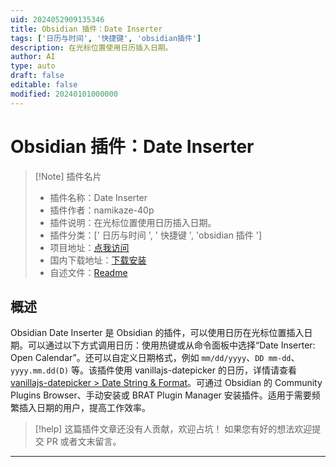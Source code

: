 ```yaml
---
uid: 2024052909135346
title: Obsidian 插件：Date Inserter
tags: ['日历与时间', '快捷键', 'obsidian插件']
description: 在光标位置使用日历插入日期。
author: AI
type: auto
draft: false
editable: false
modified: 20240101000000
---
```


# Obsidian 插件：Date Inserter

> [!Note] 插件名片
> - 插件名称：Date Inserter
> - 插件作者：namikaze-40p
> - 插件说明：在光标位置使用日历插入日期。
> - 插件分类：[' 日历与时间 ', ' 快捷键 ', 'obsidian 插件 ']
> - 项目地址：[点我访问](https://github.com/namikaze-40p/obsidian-date-inserter)
> - 国内下载地址：[下载安装](https://pkmer.cn/products/plugin/pluginMarket/?date-inserter)
> - 自述文件：[Readme](https://ghproxy.net/https://raw.githubusercontent.com/namikaze-40p/obsidian-date-inserter/main/README.md)

## 概述

Obsidian Date Inserter 是 Obsidian 的插件，可以使用日历在光标位置插入日期。可以通过以下方式调用日历：使用热键或从命令面板中选择“Date Inserter: Open Calendar”。还可以自定义日期格式，例如 `mm/dd/yyyy`、`DD mm-dd`、`yyyy.mm.dd(D)` 等。该插件使用 vanillajs-datepicker 的日历，详情请查看 [vanillajs-datepicker > Date String & Format](https://mymth.github.io/vanillajs-datepicker/#/date-string+format)。可通过 Obsidian 的 Community Plugins Browser、手动安装或 BRAT Plugin Manager 安装插件。适用于需要频繁插入日期的用户，提高工作效率。

> [!help]
> 这篇插件文章还没有人贡献，欢迎占坑！
> 如果您有好的想法欢迎提交 PR 或者文末留言。

---



